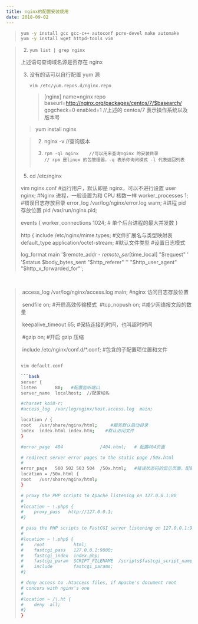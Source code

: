 ```yaml
---
title: nginx的配置安装使用
date: 2018-09-02
---
```


> ```bash
> yum -y install gcc gcc-c++ autoconf pcre-devel make automake
> yum -y install wget httpd-tools vim
> ```

> 2. `yum list | grep nginx`
>
> 上述语句查询域名源是否存在 nginx
>
> 3. 没有的话可以自行配置 yum 源
>
>    `vim /etc/yum.repos.d/nginx.repo`
>
>    > [nginx]
>    > name=nginx repo
>    > baseurl=http://nginx.org/packages/centos/7/$basearch/
>    > gpgcheck=0
>    > enabled=1
>    > //上述的 centos/7 表示操作系统以及版本号
>
> > yum install nginx
>
> > 2. nginx -v //查询版本
> >
> > 3. ```text
> >    rpm -ql nginx    //可以用来查询nginx 的安装目录
> >    // rpm 是linux 的包管理器，-q 表示你询问模式 -l 代表返回列表
> >    ```
> >
> > ```
> >
> > ```
>
> 5. cd /etc/nginx
>
> vim nginx.conf #运行用户，默认即是 nginx，可以不进行设置
> user nginx;
> #Nginx 进程，一般设置为和 CPU 核数一样
> worker_processes 1;  
> #错误日志存放目录
> error_log /var/log/nginx/error.log warn; #进程 pid 存放位置
> pid /var/run/nginx.pid;
>
> events {
> worker_connections 1024; # 单个后台进程的最大并发数
> }
>
> http {
> include /etc/nginx/mime.types; #文件扩展名与类型映射表
> default_type application/octet-stream; #默认文件类型 #设置日志模式
>
> log_format main '$remote_addr - $remote_user [$time_local] "$request" '
> '$status $body_bytes_sent "$http_referer" ''
> "$http_user_agent" "$http_x_forwarded_for"';

​

> ​ access_log /var/log/nginx/access.log main; #nginx 访问日志存放位置
>
> ​ sendfile on; #开启高效传输模式
> ​ #tcp_nopush on; #减少网络报文段的数量
>
> ​ keepalive_timeout 65; #保持连接的时间，也叫超时时间
>
> ​ #gzip on; #开启 gzip 压缩
>
> ​ include /etc/nginx/conf.d/\*.conf; #包含的子配置项位置和文件
>
> ````bash
>
> vim default.conf
>
> ​```bash
> server {
> listen       80;   #配置监听端口
> server_name  localhost;  //配置域名
>
> #charset koi8-r;
> #access_log  /var/log/nginx/host.access.log  main;
>
> location / {
> root   /usr/share/nginx/html;     #服务默认启动目录
> index  index.html index.htm;    #默认访问文件
> }
>
> #error_page  404              /404.html;   # 配置404页面
>
> # redirect server error pages to the static page /50x.html
> #
> error_page   500 502 503 504  /50x.html;   #错误状态码的显示页面，配置后需要重启
> location = /50x.html {
> root   /usr/share/nginx/html;
> }
>
> # proxy the PHP scripts to Apache listening on 127.0.0.1:80
> #
> #location ~ \.php$ {
> #    proxy_pass   http://127.0.0.1;
> #}
>
> # pass the PHP scripts to FastCGI server listening on 127.0.0.1:9000
> #
> #location ~ \.php$ {
> #    root           html;
> #    fastcgi_pass   127.0.0.1:9000;
> #    fastcgi_index  index.php;
> #    fastcgi_param  SCRIPT_FILENAME  /scripts$fastcgi_script_name;
> #    include        fastcgi_params;
> #}
>
> # deny access to .htaccess files, if Apache's document root
> # concurs with nginx's one
> #
> #location ~ /\.ht {
> #    deny  all;
> #}
> }
> ````
